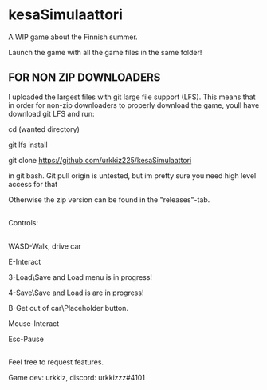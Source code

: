 # kesaSimulaattori
A WIP game about the Finnish summer.

Launch the game with all the game files in the same folder!

## FOR NON ZIP DOWNLOADERS

I uploaded the largest files with git large file support (LFS). This means that in order for non-zip downloaders to properly download the game, youll have download git LFS and run: 

cd (wanted directory)

git lfs install

git clone https://github.com/urkkiz225/kesaSimulaattori

in git bash. Git pull origin is untested, but im pretty sure you need high level access for that

Otherwise the zip version can be found in the "releases"-tab.

##

Controls:

##

WASD-Walk, drive car

E-Interact

3-Load\Save and Load menu is in progress!

4-Save\Save and Load is are in progress!

B-Get out of car\Placeholder button.

Mouse-Interact

Esc-Pause

##

Feel free to request features. 


Game dev: urkkiz, discord: urkkizzz#4101
